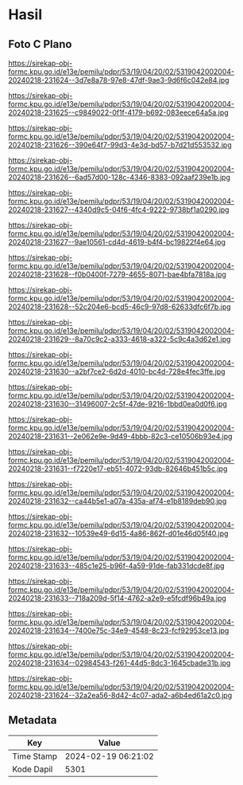 # Hasil

## Foto C Plano

https://sirekap-obj-formc.kpu.go.id/e13e/pemilu/pdpr/53/19/04/20/02/5319042002004-20240218-231624--3d7e8a78-97e8-47df-9ae3-9d6f6c042e84.jpg

https://sirekap-obj-formc.kpu.go.id/e13e/pemilu/pdpr/53/19/04/20/02/5319042002004-20240218-231625--c9849022-0f1f-4179-b692-083eece64a5a.jpg

https://sirekap-obj-formc.kpu.go.id/e13e/pemilu/pdpr/53/19/04/20/02/5319042002004-20240218-231626--390e64f7-99d3-4e3d-bd57-b7d21d553532.jpg

https://sirekap-obj-formc.kpu.go.id/e13e/pemilu/pdpr/53/19/04/20/02/5319042002004-20240218-231626--6ad57d00-128c-4346-8383-092aaf239e1b.jpg

https://sirekap-obj-formc.kpu.go.id/e13e/pemilu/pdpr/53/19/04/20/02/5319042002004-20240218-231627--4340d9c5-04f6-4fc4-9222-9738bf1a0290.jpg

https://sirekap-obj-formc.kpu.go.id/e13e/pemilu/pdpr/53/19/04/20/02/5319042002004-20240218-231627--9ae10561-cd4d-4619-b4f4-bc19822f4e64.jpg

https://sirekap-obj-formc.kpu.go.id/e13e/pemilu/pdpr/53/19/04/20/02/5319042002004-20240218-231628--f0b0400f-7279-4655-8071-bae4bfa7818a.jpg

https://sirekap-obj-formc.kpu.go.id/e13e/pemilu/pdpr/53/19/04/20/02/5319042002004-20240218-231628--52c204e6-bcd5-46c9-97d8-62633dfc6f7b.jpg

https://sirekap-obj-formc.kpu.go.id/e13e/pemilu/pdpr/53/19/04/20/02/5319042002004-20240218-231629--8a70c9c2-a333-4618-a322-5c9c4a3d62e1.jpg

https://sirekap-obj-formc.kpu.go.id/e13e/pemilu/pdpr/53/19/04/20/02/5319042002004-20240218-231630--a2bf7ce2-6d2d-4010-bc4d-728e4fec3ffe.jpg

https://sirekap-obj-formc.kpu.go.id/e13e/pemilu/pdpr/53/19/04/20/02/5319042002004-20240218-231630--31496007-2c5f-47de-9216-1bbd0ea0d0f6.jpg

https://sirekap-obj-formc.kpu.go.id/e13e/pemilu/pdpr/53/19/04/20/02/5319042002004-20240218-231631--2e062e9e-9d49-4bbb-82c3-ce10506b93e4.jpg

https://sirekap-obj-formc.kpu.go.id/e13e/pemilu/pdpr/53/19/04/20/02/5319042002004-20240218-231631--f7220e17-eb51-4072-93db-82646b451b5c.jpg

https://sirekap-obj-formc.kpu.go.id/e13e/pemilu/pdpr/53/19/04/20/02/5319042002004-20240218-231632--ca44b5e1-a07a-435a-af74-e1b8189deb90.jpg

https://sirekap-obj-formc.kpu.go.id/e13e/pemilu/pdpr/53/19/04/20/02/5319042002004-20240218-231632--10539e49-6d15-4a86-862f-d01e46d05f40.jpg

https://sirekap-obj-formc.kpu.go.id/e13e/pemilu/pdpr/53/19/04/20/02/5319042002004-20240218-231633--485c1e25-b96f-4a59-91de-fab331dcde8f.jpg

https://sirekap-obj-formc.kpu.go.id/e13e/pemilu/pdpr/53/19/04/20/02/5319042002004-20240218-231633--718a209d-5f14-4762-a2e9-e5fcdf96b49a.jpg

https://sirekap-obj-formc.kpu.go.id/e13e/pemilu/pdpr/53/19/04/20/02/5319042002004-20240218-231634--7400e75c-34e9-4548-8c23-fcf92953ce13.jpg

https://sirekap-obj-formc.kpu.go.id/e13e/pemilu/pdpr/53/19/04/20/02/5319042002004-20240218-231634--02984543-f261-44d5-8dc3-1645cbade31b.jpg

https://sirekap-obj-formc.kpu.go.id/e13e/pemilu/pdpr/53/19/04/20/02/5319042002004-20240218-231624--32a2ea56-8d42-4c07-ada2-a6b4ed61a2c0.jpg


## Metadata

| Key        | Value               |
| ---------- | ------------------- |
| Time Stamp | 2024-02-19 06:21:02 |
| Kode Dapil | 5301                |



